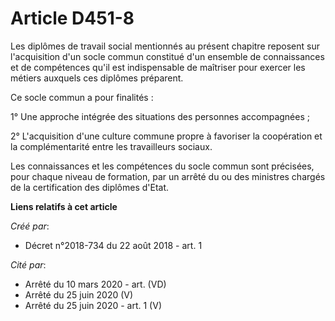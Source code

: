 # Article D451-8

Les diplômes de travail social mentionnés au présent chapitre reposent sur l'acquisition d'un socle commun constitué d'un
ensemble de connaissances et de compétences qu'il est indispensable de maîtriser pour exercer les métiers auxquels ces
diplômes préparent.

Ce socle commun a pour finalités :

1° Une approche intégrée des situations des personnes accompagnées ;

2° L'acquisition d'une culture commune propre à favoriser la coopération et la complémentarité entre les travailleurs
sociaux.

Les connaissances et les compétences du socle commun sont précisées, pour chaque niveau de formation, par un arrêté du ou des
ministres chargés de la certification des diplômes d'Etat.

**Liens relatifs à cet article**

_Créé par_:

  - Décret n°2018-734 du 22 août 2018 - art. 1

_Cité par_:

  - Arrêté du 10 mars 2020 - art. (VD)
  - Arrêté du 25 juin 2020 (V)
  - Arrêté du 25 juin 2020 - art. 1 (V)
